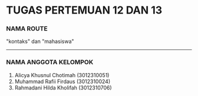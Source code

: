 # TUGAS PERTEMUAN 12 DAN 13

### NAMA ROUTE
"kontaks" dan "mahasiswa"

---

### NAMA ANGGOTA KELOMPOK
1. Alicya Khusnul Chotimah  (3012310051)
2. Muhammad Rafii Firdaus   (3012310024)
3. Rahmadani Hilda Kholifah (3012310706)
